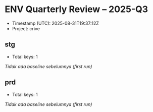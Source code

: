 # ENV Quarterly Review – 2025-Q3

- Timestamp (UTC): 2025-08-31T19:37:12Z
- Project: crive

## stg

- Total keys:        1

_Tidak ada baseline sebelumnya (first run)_

## prd

- Total keys:        1

_Tidak ada baseline sebelumnya (first run)_


